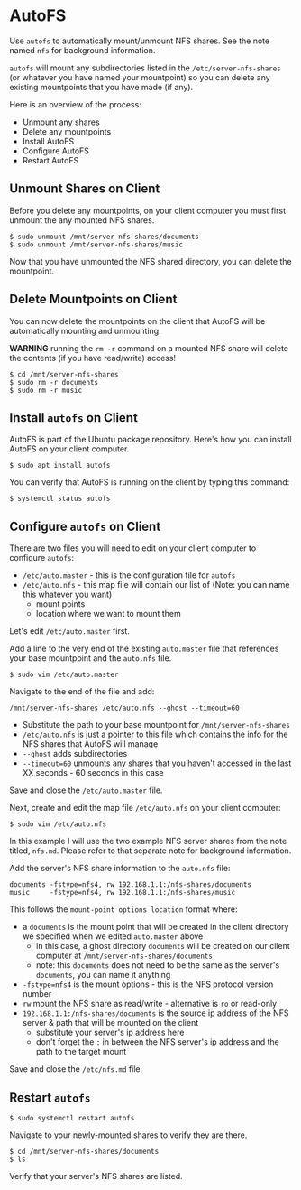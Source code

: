 # AutoFS

Use `autofs` to automatically mount/unmount NFS shares. See the note named `nfs` for background information.

`autofs` will mount any subdirectories listed in the `/etc/server-nfs-shares` (or whatever you have named your mountpoint) so you can delete any existing mountpoints that you have made (if any).

Here is an overview of the process:

* Unmount any shares
* Delete any mountpoints
* Install AutoFS
* Configure AutoFS
* Restart AutoFS

## Unmount Shares on Client

Before you delete any mountpoints, on your client computer you must first unmount the any mounted NFS shares.

    $ sudo unmount /mnt/server-nfs-shares/documents
    $ sudo unmount /mnt/server-nfs-shares/music

Now that you have unmounted the NFS shared directory, you can delete the mountpoint.

## Delete Mountpoints on Client

You can now delete the mountpoints on the client that AutoFS will be automatically mounting and unmounting.

**WARNING** running the `rm -r` command on a mounted NFS share will delete the contents (if you have read/write) access!

    $ cd /mnt/server-nfs-shares
    $ sudo rm -r documents
    $ sudo rm -r music
    
## Install `autofs` on Client

AutoFS is part of the Ubuntu package repository. Here's how you can install AutoFS on your client computer.

    $ sudo apt install autofs
    
You can verify that AutoFS is running on the client by typing this command:

    $ systemctl status autofs
    
## Configure `autofs` on Client

There are two files you will need to edit on your client computer to configure `autofs`:

* `/etc/auto.master` - this is the configuration file for `autofs`
* `/etc/auto.nfs` - this map file will contain our list of (Note: you can name this whatever you want)
    * mount points
    * location where we want to mount them

Let's edit `/etc/auto.master` first. 

Add a line to the very end of the existing `auto.master` file that references your base mountpoint and the `auto.nfs` file.

    $ sudo vim /etc/auto.master
    
Navigate to the end of the file and add:

    /mnt/server-nfs-shares /etc/auto.nfs --ghost --timeout=60
    
* Substitute the path to your base mountpoint for `/mnt/server-nfs-shares`
* `/etc/auto.nfs` is just a pointer to this file which contains the info for the NFS shares that AutoFS will manage
* `--ghost` adds subdirectories
* `--timeout=60` unmounts any shares that you haven't accessed in the last XX seconds - 60 seconds in this case

Save and close the `/etc/auto.master` file.

Next, create and edit the map file `/etc/auto.nfs` on your client computer:

    $ sudo vim /etc/auto.nfs
    
In this example I will use the two example NFS server shares from the note titled, `nfs.md`. Please refer to that separate note for background information.

Add the server's NFS share information to the `auto.nfs` file:

    documents -fstype=nfs4, rw 192.168.1.1:/nfs-shares/documents
    music     -fstype=nfs4, rw 192.168.1.1:/nfs-shares/music
    
This follows the `mount-point options location` format where:
    
* a `documents` is the mount point that will be created in the client directory we specified when we edited `auto.master` above
    * in this case, a ghost directory `documents` will be created on our client computer at `/mnt/server-nfs-shares/documents`
    * note: this `documents` does not need to be the same as the server's `documents`, you can name it anything
* `-fstype=nfs4` is the mount options - this is the NFS protocol version number
* `rw` mount the NFS share as read/write - alternative is `ro` or read-only'
* `192.168.1.1:/nfs-shares/documents` is the source ip address of the NFS server & path that will be mounted on the client
    * substitute your server's ip address here
    * don't forget the `:` in between the NFS server's ip address and the path to the target mount

Save and close the `/etc/nfs.md` file.

## Restart `autofs`

    $ sudo systemctl restart autofs
    
Navigate to your newly-mounted shares to verify they are there.

    $ cd /mnt/server-nfs-shares/documents
    $ ls
   
Verify that your server's NFS shares are listed.
